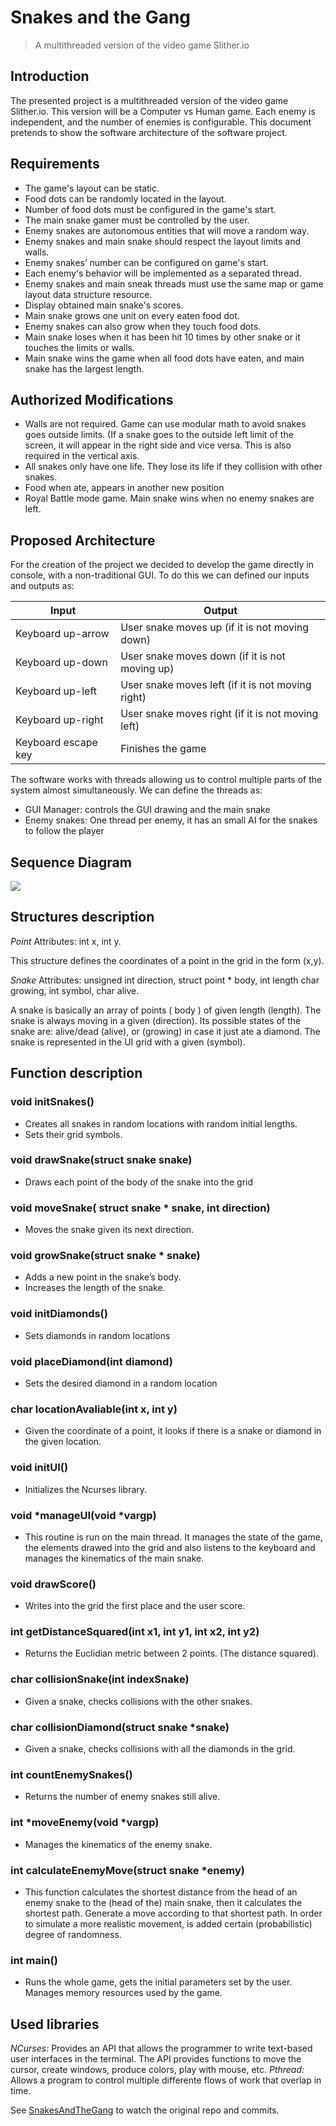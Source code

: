 # Snakes and the Gang
> A multithreaded version of the video game Slither.io


## Introduction

The presented project is a  multithreaded version of the video game Slither.io. This version will be a Computer vs Human game. Each enemy is independent, and the number of enemies is configurable. This document pretends to show the software architecture of the software project.

## Requirements

* The game's layout can be static.
* Food dots can be randomly located in the layout.
* Number of food dots must be configured in the game's start.
* The main snake gamer must be controlled by the user.
* Enemy snakes are autonomous entities that will move a random way.
* Enemy snakes and main snake should respect the layout limits and walls.
* Enemy snakes’ number can be configured on game's start.
* Each enemy's behavior will be implemented as a separated thread.
* Enemy snakes and main sneak threads must use the same map or game layout data structure resource.
* Display obtained main snake's scores.
* Main snake grows one unit on every eaten food dot.
* Enemy snakes can also grow when they touch food dots.
* Main snake loses when it has been hit 10 times by other snake or it touches the limits or walls.
* Main snake wins the game when all food dots have eaten, and main snake has the largest length.

## Authorized Modifications

* Walls are not required. Game can use modular math to avoid snakes goes outside limits. (If a snake goes to the outside left limit of the screen, it will appear in the right side and vice versa. This is also required in the vertical axis.
* All snakes only have one life. They lose its life if they collision with other snakes.
* Food when ate, appears in another new position
* Royal Battle mode game. Main snake wins when no enemy snakes are left.

## Proposed Architecture

For the creation of the project we decided to develop the game directly in console, with a non-traditional GUI. To do this we can defined our inputs and outputs as:


| Input                      | Output                                                   |
|----------------------------|----------------------------------------------------------|
| Keyboard up-arrow          |     User snake moves up (if it is not moving down)       |
|     Keyboard up-down       |     User snake moves down (if it is not moving up)       |
|     Keyboard up-left       |     User snake moves left (if it is not moving right)    |
|     Keyboard up-right      |     User snake moves right (if it is not moving left)    |
|     Keyboard escape key    |     Finishes the game                                    |


The software works with threads allowing us to control multiple parts of the system almost simultaneously. We can define the threads as:
* GUI Manager: controls the GUI drawing and the main snake
* Enemy snakes: One thread per enemy, it has an small AI for the snakes to follow the player

## Sequence Diagram

![](sequence.png)

## Structures description

_Point_
Attributes: int x, int y.

This structure defines the coordinates of a point in the grid in the form (x,y). 

_Snake_
Attributes: unsigned int direction, struct point * body, int length char growing, int symbol, char alive.

A snake is basically an array of points ( body ) of given length (length). The snake is always moving in a given (direction). Its possible states of the snake are: alive/dead (alive), or (growing) in case it just ate a diamond. The snake is represented in the UI grid with a given (symbol).


## Function description

### void initSnakes()
* Creates all snakes in random locations with random initial lengths.
* Sets their grid symbols.

### void drawSnake(struct snake snake)
* Draws each point of the body of the snake into the grid

### void moveSnake( struct snake * snake, int direction)
* Moves the snake given its next direction.

### void growSnake(struct snake * snake)
* Adds a new point in the snake’s body.
* Increases the length of the snake.

### void initDiamonds()
* Sets diamonds in random locations

### void placeDiamond(int diamond)
* Sets the desired diamond in a random location

###  char locationAvaliable(int x, int y)
* Given the coordinate of a point, it looks if there is a snake or diamond in the given location.

###  void initUI()
* Initializes the Ncurses library.

###  void *manageUI(void *vargp)
* This routine is run on the main thread. It manages the state of the game, the elements drawed into the grid and also listens to the keyboard and manages the kinematics of the main snake.

###  void drawScore()
* Writes into the grid the first place and the user score.

###  int getDistanceSquared(int x1, int y1, int x2, int y2)
* Returns the Euclidian metric between 2 points. (The distance squared).

###  char collisionSnake(int indexSnake)
* Given a snake, checks collisions with the other snakes.

###  char collisionDiamond(struct snake *snake)
* Given a snake, checks collisions with all the diamonds in the grid.

###  int countEnemySnakes()
* Returns the number of enemy snakes still alive.

###  int *moveEnemy(void *vargp)
* Manages the kinematics of the enemy snake.

###  int calculateEnemyMove(struct snake *enemy)
* This function calculates the shortest distance from the head of an enemy snake to the (head of the) main snake, then it calculates the shortest path. Generate a move according to that shortest path. In order to simulate a more realistic movement, is added certain (probabilistic) degree of randomness.

###  int main()
* Runs the whole game, gets the initial parameters set by the user. Manages memory resources used by the game.

## Used libraries
_NCurses:_ Provides an API that allows the programmer to write text-based user interfaces in the terminal. The API provides functions to move the cursor, create windows, produce colors, play with mouse, etc. 
_Pthread:_ Allows a program to control multiple differente flows of work that overlap in time. 


See [SnakesAndTheGang](https://github.com/AlexGz9851/SnakesAndTheGang) to watch the original repo and commits.